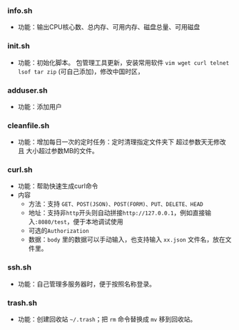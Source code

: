 
### info.sh
- 功能：输出CPU核心数、总内存、可用内存、磁盘总量、可用磁盘

### init.sh
- 功能：初始化脚本。 包管理工具更新，安装常用软件 `vim wget curl telnet lsof tar zip` (可自己添加)，修改中国时区，

### adduser.sh
- 功能：添加用户

### cleanfile.sh
- 功能：增加每日一次的定时任务：定时清理指定文件夹下 超过参数天无修改 且 大小超过参数MB的文件。

### curl.sh
- 功能：帮助快速生成curl命令
- 内容
  - 方法：支持 `GET、POST(JSON)、POST(FORM)、PUT、DELETE、HEAD`
  - 地址：支持非`http`开头则自动拼接`http://127.0.0.1`，例如直接输入`:8080/test`，便于本地调试使用
  - 可选的`Authorization`
  - 数据：`body` 里的数据可以手动输入，也支持输入 `xx.json` 文件名，放在文件里。

### ssh.sh
- 功能：自己管理多服务器时，便于按照名称登录。

### trash.sh
- 功能：创建回收站 `~/.trash`；把 `rm` 命令替换成 `mv` 移到回收站。
